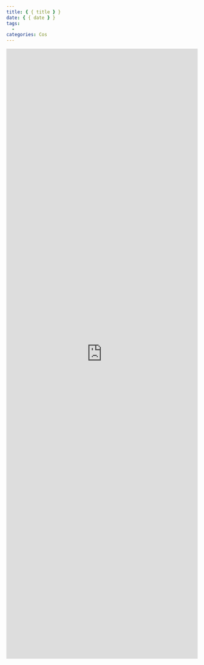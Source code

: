 ```yaml
---
title: { { title } }
date: { { date } }
tags:
  -
categories: Cos
---
```


<iframe style="border: 0; width: 100%; height: 1600px;" src="https://t.bilibili.com/h5/dynamic/detail/54504589?tab=1&type=2"/>

